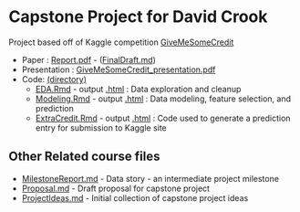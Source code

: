 
# Capstone Project for David Crook

Project based off of Kaggle competition [GiveMeSomeCredit](https://www.kaggle.com/c/GiveMeSomeCredit)

- Paper : [Report.pdf](https://github.com/dpcrook/SR_Foundations_DS_Fall_2015/raw/master/capstone/Report.pdf)  - ([FinalDraft.md](FinalDraft.md))
- Presentation : [GiveMeSomeCredit_presentation.pdf](https://github.com/dpcrook/SR_Foundations_DS_Fall_2015/raw/master/capstone/GiveMeSomeCredit_presentation.pdf)
- Code: [(directory)](https://github.com/dpcrook/SR_Foundations_DS_Fall_2015/tree/master/capstone/GiveMeSomeCredit)
  - [EDA.Rmd](GiveMeSomeCredit/EDA.Rmd) - output [.html](https://dpcrook.github.io/SR_Foundations_DS_Fall_2015/capstone/GiveMeSomeCredit/EDA.html) : Data exploration and cleanup
  - [Modeling.Rmd](GiveMeSomeCredit/Modeling.Rmd) - output [.html](https://dpcrook.github.io/SR_Foundations_DS_Fall_2015/capstone/GiveMeSomeCredit/Modeling.html) : Data modeling, feature selection, and prediction
  - [ExtraCredit.Rmd](GiveMeSomeCredit/ExtraCredit.Rmd)  - output [.html](https://dpcrook.github.io/SR_Foundations_DS_Fall_2015/capstone/GiveMeSomeCredit/ExtraCredit.html) : Code used to generate a prediction entry for submission to Kaggle site

## Other Related course files

- [MilestoneReport.md](MilestoneReport.md) - Data story - an intermediate project milestone
- [Proposal.md](Proposal.md) - Draft proposal for capstone project
- [ProjectIdeas.md](ProjectIdeas.md) - Initial collection of capstone project ideas
